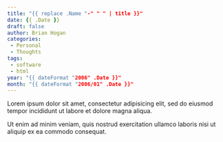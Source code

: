 ```yaml
---
title: "{{ replace .Name "-" " " | title }}"
date: {{ .Date }}
draft: false
author: Brian Hogan
categories: 
 - Personal
 - Thoughts
tags: 
 - software
 - html
year: "{{ dateFormat "2006" .Date }}"
month: "{{ dateFormat "2006/01" .Date }}"
---
```


Lorem ipsum dolor sit amet, consectetur adipisicing elit, sed do eiusmod tempor incididunt ut labore et dolore magna aliqua. 

<!--more-->

Ut enim ad minim veniam, quis nostrud exercitation ullamco laboris nisi ut aliquip ex ea commodo consequat.

